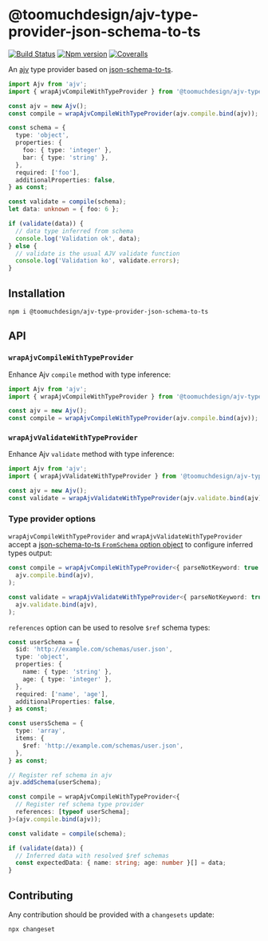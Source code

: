 # @toomuchdesign/ajv-type-provider-json-schema-to-ts

[![Build Status][ci-badge]][ci]
[![Npm version][npm-version-badge]][npm]
[![Coveralls][coveralls-badge]][coveralls]

An [ajv](https://ajv.js.org/) type provider based on [json-schema-to-ts](https://github.com/ThomasAribart/json-schema-to-ts).

```ts
import Ajv from 'ajv';
import { wrapAjvCompileWithTypeProvider } from '@toomuchdesign/ajv-type-provider-json-schema-to-ts';

const ajv = new Ajv();
const compile = wrapAjvCompileWithTypeProvider(ajv.compile.bind(ajv));

const schema = {
  type: 'object',
  properties: {
    foo: { type: 'integer' },
    bar: { type: 'string' },
  },
  required: ['foo'],
  additionalProperties: false,
} as const;

const validate = compile(schema);
let data: unknown = { foo: 6 };

if (validate(data)) {
  // data type inferred from schema
  console.log('Validation ok', data);
} else {
  // validate is the usual AJV validate function
  console.log('Validation ko', validate.errors);
}
```

## Installation

```
npm i @toomuchdesign/ajv-type-provider-json-schema-to-ts
```

## API

### `wrapAjvCompileWithTypeProvider`

Enhance Ajv `compile` method with type inference:

```ts
import Ajv from 'ajv';
import { wrapAjvCompileWithTypeProvider } from '@toomuchdesign/ajv-type-provider-json-schema-to-ts';

const ajv = new Ajv();
const compile = wrapAjvCompileWithTypeProvider(ajv.compile.bind(ajv));
```

### `wrapAjvValidateWithTypeProvider`

Enhance Ajv `validate` method with type inference:

```ts
import Ajv from 'ajv';
import { wrapAjvValidateWithTypeProvider } from '@toomuchdesign/ajv-type-provider-json-schema-to-ts';

const ajv = new Ajv();
const validate = wrapAjvValidateWithTypeProvider(ajv.validate.bind(ajv));
```

### Type provider options

`wrapAjvCompileWithTypeProvider` and `wrapAjvValidateWithTypeProvider` accept a [json-schema-to-ts `FromSchema` option object](https://github.com/ThomasAribart/json-schema-to-ts/blob/main/src/definitions/fromSchemaOptions.ts) to configure inferred types output:

```ts
const compile = wrapAjvCompileWithTypeProvider<{ parseNotKeyword: true }>(
  ajv.compile.bind(ajv),
);

const validate = wrapAjvValidateWithTypeProvider<{ parseNotKeyword: true }>(
  ajv.validate.bind(ajv),
);
```

`references` option can be used to resolve `$ref` schema types:

```ts
const userSchema = {
  $id: 'http://example.com/schemas/user.json',
  type: 'object',
  properties: {
    name: { type: 'string' },
    age: { type: 'integer' },
  },
  required: ['name', 'age'],
  additionalProperties: false,
} as const;

const usersSchema = {
  type: 'array',
  items: {
    $ref: 'http://example.com/schemas/user.json',
  },
} as const;

// Register ref schema in ajv
ajv.addSchema(userSchema);

const compile = wrapAjvCompileWithTypeProvider<{
  // Register ref schema type provider
  references: [typeof userSchema];
}>(ajv.compile.bind(ajv));

const validate = compile(schema);

if (validate(data)) {
  // Inferred data with resolved $ref schemas
  const expectedData: { name: string; age: number }[] = data;
}
```

## Contributing

Any contribution should be provided with a `changesets` update:

```
npx changeset
```

[ci-badge]: https://github.com/toomuchdesign/ajv-type-provider-json-schema-to-ts/actions/workflows/ci.yml/badge.svg
[ci]: https://github.com/toomuchdesign/ajv-type-provider-json-schema-to-ts/actions/workflows/ci.yml
[coveralls-badge]: https://coveralls.io/repos/github/toomuchdesign/ajv-type-provider-json-schema-to-ts/badge.svg?branch=master
[coveralls]: https://coveralls.io/github/toomuchdesign/ajv-type-provider-json-schema-to-ts?branch=master
[npm]: https://www.npmjs.com/package/@toomuchdesign/ajv-type-provider-json-schema-to-ts
[npm-version-badge]: https://img.shields.io/npm/v/@toomuchdesign/ajv-type-provider-json-schema-to-ts.svg
